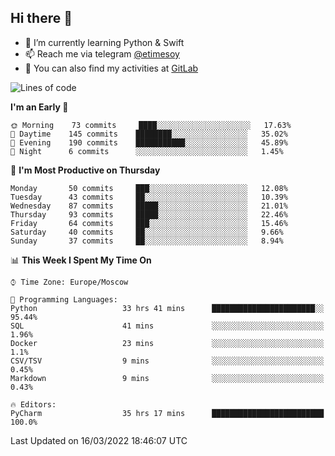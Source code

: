 ## Hi there 👋
- 🌱 I’m currently learning Python & Swift
- 📫 Reach me via telegram [@etimesoy](https://t.me/etimesoy/)
- 🦊 You can also find my activities at [GitLab](https://gitlab.com/etimesoy)

<!--START_SECTION:waka-->
![Lines of code](https://img.shields.io/badge/From%20Hello%20World%20I%27ve%20Written-184%20Thousand%20lines%20of%20code-blue)

**I'm an Early 🐤** 

```text
🌞 Morning    73 commits     ████░░░░░░░░░░░░░░░░░░░░░   17.63% 
🌆 Daytime    145 commits    ████████░░░░░░░░░░░░░░░░░   35.02% 
🌃 Evening    190 commits    ███████████░░░░░░░░░░░░░░   45.89% 
🌙 Night      6 commits      ░░░░░░░░░░░░░░░░░░░░░░░░░   1.45%

```
📅 **I'm Most Productive on Thursday** 

```text
Monday       50 commits     ███░░░░░░░░░░░░░░░░░░░░░░   12.08% 
Tuesday      43 commits     ██░░░░░░░░░░░░░░░░░░░░░░░   10.39% 
Wednesday    87 commits     █████░░░░░░░░░░░░░░░░░░░░   21.01% 
Thursday     93 commits     █████░░░░░░░░░░░░░░░░░░░░   22.46% 
Friday       64 commits     ███░░░░░░░░░░░░░░░░░░░░░░   15.46% 
Saturday     40 commits     ██░░░░░░░░░░░░░░░░░░░░░░░   9.66% 
Sunday       37 commits     ██░░░░░░░░░░░░░░░░░░░░░░░   8.94%

```


📊 **This Week I Spent My Time On** 

```text
⌚︎ Time Zone: Europe/Moscow

💬 Programming Languages: 
Python                   33 hrs 41 mins      ███████████████████████░░   95.44% 
SQL                      41 mins             ░░░░░░░░░░░░░░░░░░░░░░░░░   1.96% 
Docker                   23 mins             ░░░░░░░░░░░░░░░░░░░░░░░░░   1.1% 
CSV/TSV                  9 mins              ░░░░░░░░░░░░░░░░░░░░░░░░░   0.45% 
Markdown                 9 mins              ░░░░░░░░░░░░░░░░░░░░░░░░░   0.43%

🔥 Editors: 
PyCharm                  35 hrs 17 mins      █████████████████████████   100.0%

```


 Last Updated on 16/03/2022 18:46:07 UTC
<!--END_SECTION:waka-->
